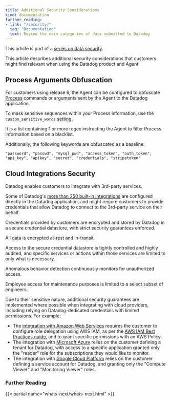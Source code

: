 ```yaml
---
title: Additional Security Considerations
kind: documentation
further_reading:
- link: "/security/"
  tag: "Documentation"
  text: Review the main categories of data submitted to Datadog
---
```


This article is part of a [series on data security][0].

This article describes additional security considerations that customers might find relevant when using the Datadog product and Agent.

## Process Arguments Obfuscation

For customers using release 6, the Agent can be configured to obfuscate [Process][1] commands or arguments sent by the Agent to the Datadog application. 

To mask sensitive sequences within your Process information, use the `custom_sensitive_words` [setting][2]. 

It is a list containing 1 or more regex instructing the Agent to filter Process information based on a blacklist.

Additionally, the following keywords are obfuscated as a baseline:

```
"password", "passwd", "mysql_pwd", "access_token", "auth_token", "api_key", "apikey", "secret", "credentials", "stripetoken"
```

## Cloud Integrations Security

Datadog enables customers to integrate with 3rd-party services. 

Some of Datadog's [more than 250 built-in integrations][3] are configured directly in the Datadog application, and might require customers to provide credentials that allow Datadog to connect to the 3rd-party service on their behalf. 

Credentials provided by customers are encrypted and stored by Datadog in a secure credential datastore, with strict security guarantees enforced. 

All data is encrypted at-rest and in-transit. 

Access to the secure credential datastore is tightly controlled and highly audited, and specific services or actions within those services are limited to only what is necessary.

Anomalous behavior detection continuously monitors for unauthorized access. 

Employee access for maintenance purposes is limited to a select subset of engineers.

Due to their sensitive nature, additional security guarantees are implemented where possible when integrating with cloud providers, including relying on Datadog-dedicated credentials with limited permissions. For example:

* The [integration with Amazon Web Services][4] requires the customer to configure role delegation using AWS IAM, as per the [AWS IAM Best Practices guide][5], and to grant specific permissions with an AWS Policy.
* The integration with [Microsoft Azure][6] relies on the customer defining a tenant for Datadog, with access to a specific application granted only the "reader" role for the subscriptions they would like to monitor.
* The integration with [Google Cloud Platform][7] relies on the customer defining a service account for Datadog, and granting only the "Compute Viewer" and "Monitoring Viewer" roles.

### Further Reading

{{< partial name="whats-next/whats-next.html" >}}

[0]: /security/
[1]: /graphing/infrastructure/process/
[2]: /graphing/infrastructure/process/#process-arguments-scrubbing
[3]: /integrations/
[4]: /integrations/amazon_web_services/
[5]: https://docs.aws.amazon.com/IAM/latest/UserGuide/best-practices.html#delegate-using-roles
[6]: /integrations/azure/
[7]: /integrations/google_cloud_platform/
